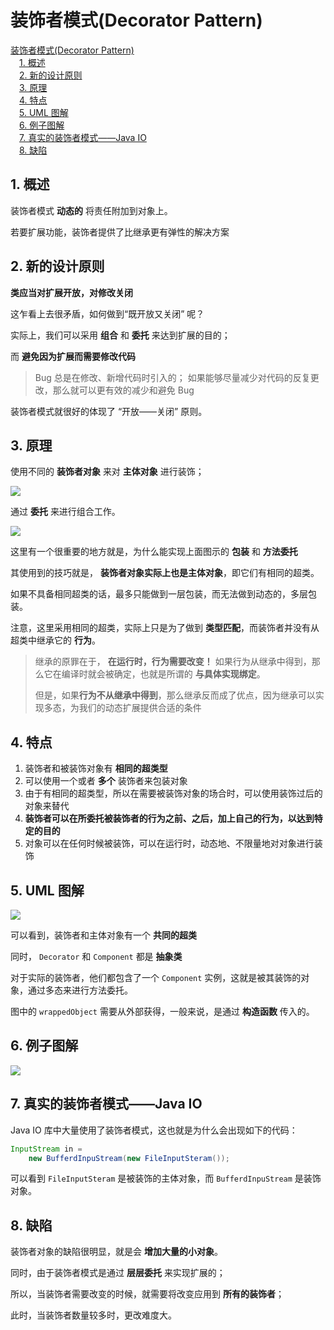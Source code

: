 # 装饰者模式(Decorator Pattern)

<!-- MDTOC maxdepth:6 firsth1:1 numbering:0 flatten:0 bullets:0 updateOnSave:1 -->

[装饰者模式(Decorator Pattern)](#装饰者模式decorator-pattern)   
&emsp;[1. 概述](#1-概述)   
&emsp;[2. 新的设计原则](#2-新的设计原则)   
&emsp;[3. 原理](#3-原理)   
&emsp;[4. 特点](#4-特点)   
&emsp;[5. UML 图解](#5-uml-图解)   
&emsp;[6. 例子图解](#6-例子图解)   
&emsp;[7. 真实的装饰者模式——Java IO](#7-真实的装饰者模式——java-io)   
&emsp;[8. 缺陷](#8-缺陷)   

<!-- /MDTOC -->

## 1. 概述

装饰者模式 **动态的** 将责任附加到对象上。

若要扩展功能，装饰者提供了比继承更有弹性的解决方案

## 2. 新的设计原则

**类应当对扩展开放，对修改关闭**

这乍看上去很矛盾，如何做到“既开放又关闭” 呢？

实际上，我们可以采用 **组合** 和 **委托** 来达到扩展的目的；

而 **避免因为扩展而需要修改代码**

> Bug 总是在修改、新增代码时引入的；
> 如果能够尽量减少对代码的反复更改，那么就可以更有效的减少和避免 Bug

 装饰者模式就很好的体现了 “开放——关闭” 原则。

## 3. 原理

使用不同的 **装饰者对象** 来对 **主体对象** 进行装饰；

![](http://i48.tinypic.com/2jabxva.jpg)

通过 **委托** 来进行组合工作。

![](http://i50.tinypic.com/2zrg968.jpg)

这里有一个很重要的地方就是，为什么能实现上面图示的 **包装** 和 **方法委托**

其使用到的技巧就是， **装饰者对象实际上也是主体对象**，即它们有相同的超类。

如果不具备相同超类的话，最多只能做到一层包装，而无法做到动态的，多层包装。

注意，这里采用相同的超类，实际上只是为了做到 **类型匹配**，而装饰者并没有从超类中继承它的 **行为**。

> 继承的原罪在于， **在运行时，行为需要改变！** 如果行为从继承中得到，那么它在编译时就会被确定，也就是所谓的 **与具体实现绑定**。
>
> 但是，如果**行为不从继承中得到**，那么继承反而成了优点，因为继承可以实现多态，为我们的动态扩展提供合适的条件

## 4. 特点

1. 装饰者和被装饰对象有 **相同的超类型**
2. 可以使用一个或者 **多个** 装饰者来包装对象
3. 由于有相同的超类型，所以在需要被装饰对象的场合时，可以使用装饰过后的对象来替代
4. **装饰者可以在所委托被装饰者的行为之前、之后，加上自己的行为，以达到特定的目的**
5.  对象可以在任何时候被装饰，可以在运行时，动态地、不限量地对对象进行装饰

## 5. UML 图解

![](http://ww2.sinaimg.cn/large/65e4f1e6jw1faice8oa2nj20bq0aqwfr.jpg)

可以看到，装饰者和主体对象有一个 **共同的超类**

同时， `Decorator` 和 `Component` 都是 **抽象类**

对于实际的装饰者，他们都包含了一个 `Component` 实例，这就是被其装饰的对象，通过多态来进行方法委托。

图中的 `wrappedObject` 需要从外部获得，一般来说，是通过 **构造函数** 传入的。

## 6. 例子图解

![](http://ww3.sinaimg.cn/large/65e4f1e6jw1fail4ypkf5j20pp0b3dic.jpg)

## 7. 真实的装饰者模式——Java IO

Java IO 库中大量使用了装饰者模式，这也就是为什么会出现如下的代码：

```java
InputStream in =
    new BufferdInpuStream(new FileInputSteram());
```

可以看到 `FileInputSteram` 是被装饰的主体对象，而 `BufferdInpuStream` 是装饰对象。

## 8. 缺陷

装饰者对象的缺陷很明显，就是会 **增加大量的小对象**。

同时，由于装饰者模式是通过 **层层委托** 来实现扩展的；

所以，当装饰者需要改变的时候，就需要将改变应用到 **所有的装饰者**；

此时，当装饰者数量较多时，更改难度大。
